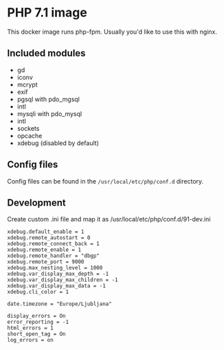 # PHP 7.1 image

This docker image runs php-fpm. Usually you'd like to use this with nginx.

## Included modules
* gd 
* iconv
* mcrypt
* exif
* pgsql with pdo_mgsql
* intl
* mysqli with pdo_mysql
* intl
* sockets
* opcache
* xdebug (disabled by default)

## Config files
Config files can be found in the `/usr/local/etc/php/conf.d` directory.  

## Development
Create custom .ini file and map it as /usr/local/etc/php/conf.d/91-dev.ini
```
xdebug.default_enable = 1
xdebug.remote_autostart = 0
xdebug.remote_connect_back = 1
xdebug.remote_enable = 1
xdebug.remote_handler = "dbgp"
xdebug.remote_port = 9000
xdebug.max_nesting_level = 1000
xdebug.var_display_max_depth = -1
xdebug.var_display_max_children = -1
xdebug.var_display_max_data = -1
xdebug.cli_color = 1

date.timezone = "Europe/Ljubljana"

display_errors = On
error_reporting = -1
html_errors = 1
short_open_tag = On
log_errors = on
```
